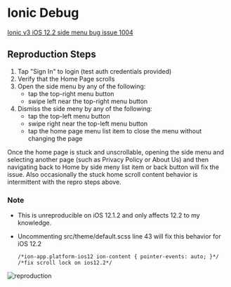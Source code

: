 # Ionic Debug
[Ionic v3 iOS 12.2 side menu bug issue 1004](https://github.com/ionic-team/ionic-v3/issues/1004)

## Reproduction Steps
1. Tap "Sign In" to login (test auth credentials provided)
2. Verify that the Home Page scrolls
3. Open the side menu by any of the following:
   - tap the top-right menu button
   - swipe left near the top-right menu button
4. Dismiss the side meny by any of the following:
   - tap the top-left menu button
   - swipe right near the top-left menu button
   - tap the home page menu list item to close the menu without changing the page

Once the home page is stuck and unscrollable, opening the side menu and selecting another page (such as Privacy Policy or About Us) and then navigating back to Home by side meny list item or back button will fix the issue. Also occasionally the stuck home scroll content behavior is intermittent with the repro steps above.

### Note
- This is unreproducible on iOS 12.1.2 and only affects 12.2 to my knowledge.
- Uncommenting src/theme/default.scss line 43 will fix this behavior for iOS 12.2

  ```/*ion-app.platform-ios12 ion-content { pointer-events: auto; }*/ /*fix scroll lock on ios12.2*/```

![reproduction](img/v3-sidemenu-bug.gif)